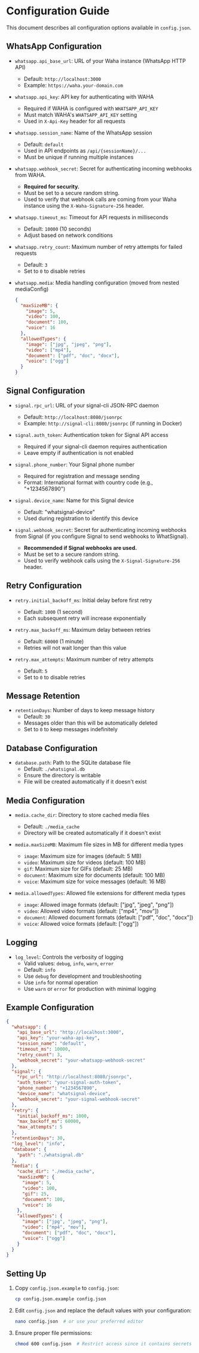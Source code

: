 # Configuration Guide

This document describes all configuration options available in `config.json`.

## WhatsApp Configuration

- `whatsapp.api_base_url`: URL of your Waha instance (WhatsApp HTTP API)
  - Default: `http://localhost:3000`
  - Example: `https://waha.your-domain.com`

- `whatsapp.api_key`: API key for authenticating with WAHA
  - Required if WAHA is configured with `WHATSAPP_API_KEY`
  - Must match WAHA's `WHATSAPP_API_KEY` setting
  - Used in `X-Api-Key` header for all requests

- `whatsapp.session_name`: Name of the WhatsApp session
  - Default: `default`
  - Used in API endpoints as `/api/{sessionName}/...`
  - Must be unique if running multiple instances

- `whatsapp.webhook_secret`: Secret for authenticating incoming webhooks from WAHA.
  - **Required for security.**
  - Must be set to a secure random string.
  - Used to verify that webhook calls are coming from your Waha instance using the `X-Waha-Signature-256` header.

- `whatsapp.timeout_ms`: Timeout for API requests in milliseconds
  - Default: `10000` (10 seconds)
  - Adjust based on network conditions

- `whatsapp.retry_count`: Maximum number of retry attempts for failed requests
  - Default: `3`
  - Set to `0` to disable retries

- `whatsapp.media`: Media handling configuration (moved from nested mediaConfig)
  ```json
  {
    "maxSizeMB": {
      "image": 5,
      "video": 100,
      "document": 100,
      "voice": 16
    },
    "allowedTypes": {
      "image": ["jpg", "jpeg", "png"],
      "video": ["mp4"],
      "document": ["pdf", "doc", "docx"],
      "voice": ["ogg"]
    }
  }
  ```

## Signal Configuration

- `signal.rpc_url`: URL of your signal-cli JSON-RPC daemon
  - Default: `http://localhost:8080/jsonrpc`
  - Example: `http://signal-cli:8080/jsonrpc` (if running in Docker)

- `signal.auth_token`: Authentication token for Signal API access
  - Required if your signal-cli daemon requires authentication
  - Leave empty if authentication is not enabled

- `signal.phone_number`: Your Signal phone number
  - Required for registration and message sending
  - Format: International format with country code (e.g., "+1234567890")

- `signal.device_name`: Name for this Signal device
  - Default: "whatsignal-device"
  - Used during registration to identify this device

- `signal.webhook_secret`: Secret for authenticating incoming webhooks from Signal (if you configure Signal to send webhooks to WhatSignal).
  - **Recommended if Signal webhooks are used.**
  - Must be set to a secure random string.
  - Used to verify webhook calls using the `X-Signal-Signature-256` header.

## Retry Configuration

- `retry.initial_backoff_ms`: Initial delay before first retry
  - Default: `1000` (1 second)
  - Each subsequent retry will increase exponentially

- `retry.max_backoff_ms`: Maximum delay between retries
  - Default: `60000` (1 minute)
  - Retries will not wait longer than this value

- `retry.max_attempts`: Maximum number of retry attempts
  - Default: `5`
  - Set to `0` to disable retries

## Message Retention

- `retentionDays`: Number of days to keep message history
  - Default: `30`
  - Messages older than this will be automatically deleted
  - Set to `0` to keep messages indefinitely

## Database Configuration

- `database.path`: Path to the SQLite database file
  - Default: `./whatsignal.db`
  - Ensure the directory is writable
  - File will be created automatically if it doesn't exist

## Media Configuration

- `media.cache_dir`: Directory to store cached media files
  - Default: `./media_cache`
  - Directory will be created automatically if it doesn't exist

- `media.maxSizeMB`: Maximum file sizes in MB for different media types
  - `image`: Maximum size for images (default: 5 MB)
  - `video`: Maximum size for videos (default: 100 MB)
  - `gif`: Maximum size for GIFs (default: 25 MB)
  - `document`: Maximum size for documents (default: 100 MB)
  - `voice`: Maximum size for voice messages (default: 16 MB)

- `media.allowedTypes`: Allowed file extensions for different media types
  - `image`: Allowed image formats (default: ["jpg", "jpeg", "png"])
  - `video`: Allowed video formats (default: ["mp4", "mov"])
  - `document`: Allowed document formats (default: ["pdf", "doc", "docx"])
  - `voice`: Allowed voice formats (default: ["ogg"])

## Logging

- `log_level`: Controls the verbosity of logging
  - Valid values: `debug`, `info`, `warn`, `error`
  - Default: `info`
  - Use `debug` for development and troubleshooting
  - Use `info` for normal operation
  - Use `warn` or `error` for production with minimal logging

## Example Configuration

```json
{
  "whatsapp": {
    "api_base_url": "http://localhost:3000",
    "api_key": "your-waha-api-key",
    "session_name": "default",
    "timeout_ms": 10000,
    "retry_count": 3,
    "webhook_secret": "your-whatsapp-webhook-secret"
  },
  "signal": {
    "rpc_url": "http://localhost:8080/jsonrpc",
    "auth_token": "your-signal-auth-token",
    "phone_number": "+1234567890",
    "device_name": "whatsignal-device",
    "webhook_secret": "your-signal-webhook-secret"
  },
  "retry": {
    "initial_backoff_ms": 1000,
    "max_backoff_ms": 60000,
    "max_attempts": 5
  },
  "retentionDays": 30,
  "log_level": "info",
  "database": {
    "path": "./whatsignal.db"
  },
  "media": {
    "cache_dir": "./media_cache",
    "maxSizeMB": {
      "image": 5,
      "video": 100,
      "gif": 25,
      "document": 100,
      "voice": 16
    },
    "allowedTypes": {
      "image": ["jpg", "jpeg", "png"],
      "video": ["mp4", "mov"],
      "document": ["pdf", "doc", "docx"],
      "voice": ["ogg"]
    }
  }
}
```

## Setting Up

1. Copy `config.json.example` to `config.json`:
   ```bash
   cp config.json.example config.json
   ```

2. Edit `config.json` and replace the default values with your configuration:
   ```bash
   nano config.json  # or use your preferred editor
   ```

3. Ensure proper file permissions:
   ```bash
   chmod 600 config.json  # Restrict access since it contains secrets
   ``` 